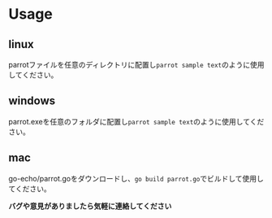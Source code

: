 # Usage
## linux
parrotファイルを任意のディレクトリに配置し`parrot sample text`のように使用してください。
## windows
parrot.exeを任意のフォルダに配置し`parrot sample text`のように使用してください。
## mac
go-echo/parrot.goをダウンロードし、`go build parrot.go`でビルドして使用してください。


**バグや意見がありましたら気軽に連絡してください**
